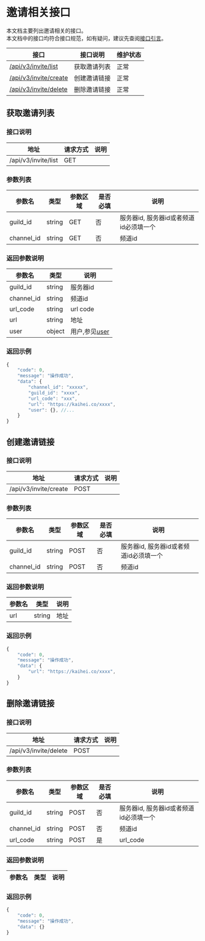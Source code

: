 # 邀请相关接口
本文档主要列出邀请相关的接口。  
本文档中的接口均符合接口规范，如有疑问，建议先查阅[接口引言](https://developer.kaiheila.cn/doc/reference)。


|接口|接口说明|维护状态|
|--|--|--|
|[/api/v3/invite/list](#获取邀请列表)|获取邀请列表|正常|
|[/api/v3/invite/create](#创建邀请链接)|创建邀请链接|正常|
|[/api/v3/invite/delete](#删除邀请链接)|删除邀请链接|正常|

## 获取邀请列表

### 接口说明

|地址|请求方式|说明|
|--|--|--|
|/api/v3/invite/list|GET| |

### 参数列表
|参数名|类型|参数区域|是否必填|说明|
|--|--|--|--|--|
|guild_id|string|GET|否|服务器id, 服务器id或者频道id必须填一个|
|channel_id|string|GET|否|频道id|

### 返回参数说明

|参数名|类型|说明|
|--|--|--|
|guild_id|string|服务器id|
|channel_id|string|频道id|
|url_code|string|url code|
|url|string|地址|
|user|object|用户,参见[user](https://developer.kaiheila.cn/doc/objects)|

### 返回示例

```javascript
{
    "code": 0,
    "message": "操作成功",
    "data": {
        "channel_id": "xxxxx",
        "guild_id": "xxxx",
        "url_code": "xxx",
        "url": "https://kaihei.co/xxxx",
        "user": {}, //... 
    }
}
```

## 创建邀请链接 

### 接口说明

|地址|请求方式|说明|
|--|--|--|
|/api/v3/invite/create|POST| |

### 参数列表
|参数名|类型|参数区域|是否必填|说明|
|--|--|--|--|--|
|guild_id|string|POST|否|服务器id, 服务器id或者频道id必须填一个|
|channel_id|string|POST|否|频道id|

### 返回参数说明

|参数名|类型|说明|
|--|--|--|
|url|string|地址|

### 返回示例

```javascript
{
    "code": 0,
    "message": "操作成功",
    "data": {
        "url": "https://kaihei.co/xxxx",
    }
}
```

## 删除邀请链接 

### 接口说明

|地址|请求方式|说明|
|--|--|--|
|/api/v3/invite/delete|POST|  |

### 参数列表
|参数名|类型|参数区域|是否必填|说明|
|--|--|--|--|--|
|guild_id|string|POST|否|服务器id, 服务器id或者频道id必须填一个|
|channel_id|string|POST|否|频道id|
|url_code|string|POST|是|url_code|

### 返回参数说明

|参数名|类型|说明|
|--|--|--|

### 返回示例

```javascript
{
    "code": 0,
    "message": "操作成功",
    "data": {}
}
```

